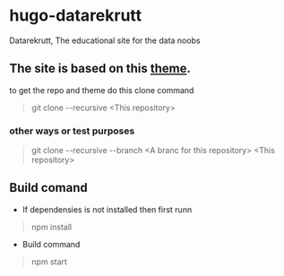 # hugo-datarekrutt
Datarekrutt, The educational site for the data noobs

## The site is based on this [theme](../../../capsule).
to get the repo and theme do this clone command

> git clone --recursive \<This repository\>
### other ways or test purposes
> git clone --recursive --branch \<A branc for this repository\> \<This repository\>
## Build comand
- If dependensies is not installed then first runn
> npm install
- Build command
> npm start
